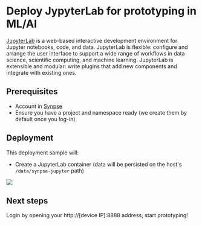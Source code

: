 # Deploy JypyterLab for prototyping in ML/AI

[JupyterLab](https://jupyter.org/) is a web-based interactive development environment for Jupyter notebooks, code, and data. JupyterLab is flexible: configure and arrange the user interface to support a wide range of workflows in data science, scientific computing, and machine learning. JupyterLab is extensible and modular: write plugins that add new components and integrate with existing ones.

## Prerequisites

- Account in [Synpse](https://cloud.synpse.net)
- Ensure you have a project and namespace ready (we create them by default once you log-in)

## Deployment

This deployment sample will:
- Create a JupyterLab container (data will be persisted on the host's `/data/synpse-jupyter` path)

<a href="https://cloud.synpse.net/deploy?fileUrl=https://raw.githubusercontent.com/synpse-hq/synpse/main/samples/jupyterlab/jupyter-synpse.yaml" rel="noopener" target="_blank">
  <img src="https://storage.googleapis.com/synpse-misc/synpsebtn.png"/>
</a>

## Next steps

Login by opening your http://[device IP]:8888 address, start prototyping!
